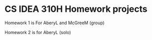 # CS IDEA 310H Homework projects

Homework 1 is For AberyL and McGreeM (group)

Homework 2 is for AberyL (solo)
